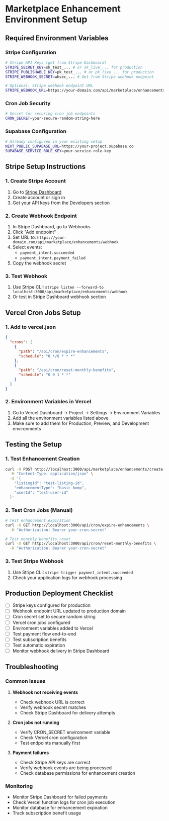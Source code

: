 # Marketplace Enhancement Environment Setup

## Required Environment Variables

### Stripe Configuration
```bash
# Stripe API Keys (get from Stripe Dashboard)
STRIPE_SECRET_KEY=sk_test_... # or sk_live_... for production
STRIPE_PUBLISHABLE_KEY=pk_test_... # or pk_live_... for production
STRIPE_WEBHOOK_SECRET=whsec_... # Get from Stripe webhook endpoint

# Optional: Stripe webhook endpoint URL
STRIPE_WEBHOOK_URL=https://your-domain.com/api/marketplace/enhancements/webhook
```

### Cron Job Security
```bash
# Secret for securing cron job endpoints
CRON_SECRET=your-secure-random-string-here
```

### Supabase Configuration
```bash
# Already configured in your existing setup
NEXT_PUBLIC_SUPABASE_URL=https://your-project.supabase.co
SUPABASE_SERVICE_ROLE_KEY=your-service-role-key
```

## Stripe Setup Instructions

### 1. Create Stripe Account
1. Go to [Stripe Dashboard](https://dashboard.stripe.com)
2. Create account or sign in
3. Get your API keys from the Developers section

### 2. Create Webhook Endpoint
1. In Stripe Dashboard, go to Webhooks
2. Click "Add endpoint"
3. Set URL to: `https://your-domain.com/api/marketplace/enhancements/webhook`
4. Select events:
   - `payment_intent.succeeded`
   - `payment_intent.payment_failed`
5. Copy the webhook secret

### 3. Test Webhook
1. Use Stripe CLI: `stripe listen --forward-to localhost:3000/api/marketplace/enhancements/webhook`
2. Or test in Stripe Dashboard webhook section

## Vercel Cron Jobs Setup

### 1. Add to vercel.json
```json
{
  "crons": [
    {
      "path": "/api/cron/expire-enhancements",
      "schedule": "0 */6 * * *"
    },
    {
      "path": "/api/cron/reset-monthly-benefits", 
      "schedule": "0 0 1 * *"
    }
  ]
}
```

### 2. Environment Variables in Vercel
1. Go to Vercel Dashboard → Project → Settings → Environment Variables
2. Add all the environment variables listed above
3. Make sure to add them for Production, Preview, and Development environments

## Testing the Setup

### 1. Test Enhancement Creation
```bash
curl -X POST http://localhost:3000/api/marketplace/enhancements/create-payment-intent \
  -H "Content-Type: application/json" \
  -d '{
    "listingId": "test-listing-id",
    "enhancementType": "basic_bump",
    "userId": "test-user-id"
  }'
```

### 2. Test Cron Jobs (Manual)
```bash
# Test enhancement expiration
curl -X GET http://localhost:3000/api/cron/expire-enhancements \
  -H "Authorization: Bearer your-cron-secret"

# Test monthly benefits reset
curl -X GET http://localhost:3000/api/cron/reset-monthly-benefits \
  -H "Authorization: Bearer your-cron-secret"
```

### 3. Test Stripe Webhook
1. Use Stripe CLI: `stripe trigger payment_intent.succeeded`
2. Check your application logs for webhook processing

## Production Deployment Checklist

- [ ] Stripe keys configured for production
- [ ] Webhook endpoint URL updated to production domain
- [ ] Cron secret set to secure random string
- [ ] Vercel cron jobs configured
- [ ] Environment variables added to Vercel
- [ ] Test payment flow end-to-end
- [ ] Test subscription benefits
- [ ] Test automatic expiration
- [ ] Monitor webhook delivery in Stripe Dashboard

## Troubleshooting

### Common Issues

1. **Webhook not receiving events**
   - Check webhook URL is correct
   - Verify webhook secret matches
   - Check Stripe Dashboard for delivery attempts

2. **Cron jobs not running**
   - Verify CRON_SECRET environment variable
   - Check Vercel cron configuration
   - Test endpoints manually first

3. **Payment failures**
   - Check Stripe API keys are correct
   - Verify webhook events are being processed
   - Check database permissions for enhancement creation

### Monitoring

- Monitor Stripe Dashboard for failed payments
- Check Vercel function logs for cron job execution
- Monitor database for enhancement expiration
- Track subscription benefit usage
